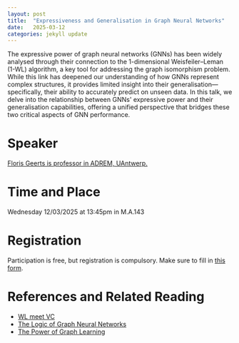 ```yaml
---
layout: post
title:  "Expressiveness and Generalisation in Graph Neural Networks"
date:   2025-03-12
categories: jekyll update
---
```


The expressive power of graph neural networks (GNNs) has been widely analysed through their connection to the 1-dimensional Weisfeiler–Leman (1-WL) algorithm, a key tool for addressing the graph isomorphism problem. While this link has deepened our understanding of how GNNs represent complex structures, it provides limited insight into their generalisation—specifically, their ability to accurately predict on unseen data. In this talk, we delve into the relationship between GNNs' expressive power and their generalisation capabilities, offering a unified perspective that bridges these two critical aspects of GNN performance.

# Speaker
[Floris Geerts is professor in ADREM, UAntwerp.](https://fgeerts.github.io/)

# Time and Place
Wednesday 12/03/2025 at 13:45pm in M.A.143

# Registration
Participation is free, but registration is compulsory.
Make sure to fill in [this form](https://forms.gle/TWkMSwFtotcaeZhu7).

# References and Related Reading
* [WL meet VC](https://arxiv.org/abs/2301.11039)
* [The Logic of Graph Neural Networks](https://arxiv.org/abs/2104.14624)
* [The Power of Graph
  Learning](https://simons.berkeley.edu/events/power-graph-learning-richard-m-karp-distinguished-lecture)
